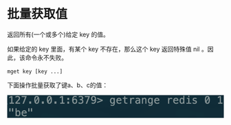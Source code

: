 # 批量获取值

返回所有\(一个或多个\)给定 key 的值。

如果给定的 key 里面，有某个 key 不存在，那么这个 key 返回特殊值 nil 。因此，该命令永不失败。

```text
mget key [key ...]
```

下面操作批量获取了键a、b、c的值：

![](../../.gitbook/assets/image%20%2825%29.png)

